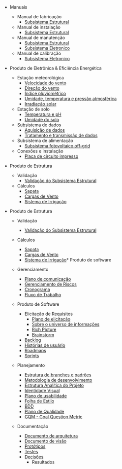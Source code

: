 * Manuais
  * Manual de fabricação
    * [Subsistema Estrutural](docs\Estrutura\plano_fabricacao.md)
  * Manual de instalação
    * [Subsistema Estrutural](docs\Estrutura\plano_instalacao.md)
  * Manual de manutenção
    * [Subsistema Estrutural](docs\Estrutura\manual_manutencao.md)
    * [Subsistema Eletronico](docs\Eletronica\manutencao.md)   
  * Manual de calibração
    * [Subsistema Eletronico](docs\Eletronica\calibracao.md)

* Produto de Eletrônica & Eficiência Energética
  * Estação meteorológica
    * [Velocidade do vento](docs\Eletronica\anemometro.md)
    * [Direção do vento](docs\Eletronica\biruta.md)
    * [Índice pluviométrico](docs\Eletronica\pluviometro.md)
    * [Umidade, temperatura e pressão atmosférica](docs\Eletronica\bme.md)
    * [Irradiação solar](docs\Eletronica\piranometro.md)
  * Estação de solo
    * [Temperatura e pH](docs\Eletronica\ph4502C.md)
    * [Umidade do solo](docs\Eletronica\umidade_solo.md)
  * Subsistema de dados
    * [Aquisição de dados](docs\Eletronica\msp.md)
    * [Tratamento e transmissão de dados](docs\Eletronica\esp32.md)
  * Subsistema de alimentação
    * [Subsistema fotovoltaico off-grid](docs\Eletronica\sistema_solar.md)
  * Conexões e instalação
    * [Placa de circuito impresso](docs\Eletronica\pcb.md)

* Produto de Estrutura
  * Validação
    * [Validação do Subsistema Estrutural](docs\Estrutura\validacao_estrutura.md)
  * Cálculos
    * [Sapata](docs\Estrutura\sapata.md)
    * [Cargas de Vento](docs\Estrutura\cargas_de_vento.md)
    * [Sistema de Irrigação](docs\Estrutura\irrigacao.md)

* Produto de Estrutura
  * Validação
    * [Validação do Subsistema Estrutural](docs\Estrutura\validacao_estrutura.md)
  * Cálculos
    * [Sapata](docs\Estrutura\sapata.md)
    * [Cargas de Vento](docs\Estrutura\cargas_de_vento.md)
    * [Sistema de Irrigação](docs\Estrutura\irrigacao.md)* Produto de software

  * Gerenciamento
    * [Plano de comunicação](docs/software/Plano-comunicacao-software.md)
    * [Gerenciamento de Riscos](docs/software/Plano-riscos.md)
    * [Cronograma](docs/software/cronograma-inicial.md)
    * [Fluxo de Trabalho](docs/software/fluxo-trabalho.md)
  * Produto de Software
    * Elicitação de Requisitos
      * [Plano de elicitação](docs/software/plano-elicitacao-requisitos.md)
      * [Sobre o universo de informações](docs/software/universo.md)
      * [Rich Picture](docs/software/rich-picture.md)
      * [Brainstorm](docs/software/brainstorm.md)
    * [Backlog](docs/software/backlog.md)
    * [Histórias de usuário](docs/software/user_stories.md)
    * [Roadmaps](docs/software/roadmap-geral.md)
    * [Sprints](docs/software/sprint.md)
  * Planejamento
    * [Estrutura de branches e padrões](docs/software/Padrao-branch-software.md)
    * [Metodologia de desenvolvimento](docs/software/Metodologia.md)
    * [Estrutura Analítica do Projeto](docs/software/EAP.md)
    * [Identidade Visual](docs/software/Identidade-Visual.md)
    * [Plano de usabilidade](docs/software/plano-de-usabilidade.md)
    * [Folha de Estilo](docs/software/Folha-de-estilo.md)
    * [BDD](docs/software/BDD.md)
    * [Plano de Qualidade](docs/software/Plano-qualidade.md)
    * [GQM - Goal Question Metric](docs/software/gqm.md)
  * Documentação
    * [Documento de arquitetura](docs/software/architecture.md)
    * [Documento de visão](docs/software/vision.md)
    * [Protótipos](docs/software/prototipo.md)
    * [Testes](docs/software/testes.md)
    * [Decisões](docs/software/decisoes.md)
      * Resultados

